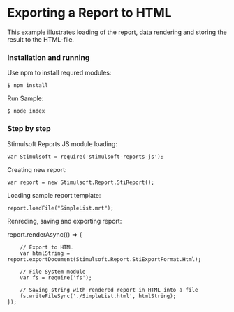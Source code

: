 # Exporting a Report to HTML

This example illustrates loading of the report, data rendering and storing the result to the HTML-file.

### Installation and running
Use npm to install requred modules:

    $ npm install

Run Sample:

    $ node index

### Step by step
Stimulsoft Reports.JS module loading:

    var Stimulsoft = require('stimulsoft-reports-js');

Creating new report:

    var report = new Stimulsoft.Report.StiReport();

Loading sample report template:

    report.loadFile("SimpleList.mrt");

Renreding, saving and exporting report:

   report.renderAsync(() => {
    
        // Export to HTML
        var htmlString = report.exportDocument(Stimulsoft.Report.StiExportFormat.Html);

        // File System module
        var fs = require('fs');

        // Saving string with rendered report in HTML into a file
        fs.writeFileSync('./SimpleList.html', htmlString);
    });

